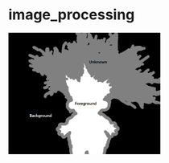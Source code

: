 # image_processing

<img src="https://github.com/sandokim/image_processing/blob/main/images/trimap.png" width="60%">
